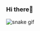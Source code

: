 ### Hi there👋
![snake gif](https://github.com/your-user-name/malumendonca998/blob/output/github-contribution-grid-snake.gif)
